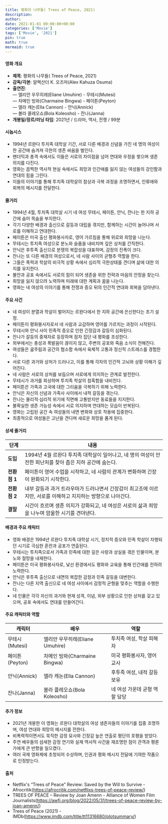 ```yaml
---
title: 평화의 나무들( Trees of Peace, 2021)
description: 
author: 
date: 2021-01-01 00:00:00+00:00
categories: ['Movie']
tags: ['Movie', '2021']
pin: true
math: true
mermaid: true
---
```

#### 영화 개요

- **제목**: 평화의 나무들( Trees of Peace, 2021)  
- **감독/각본**: 알렉산더 K. 오즈마(Alex Kahuza Osuma)  
- **출연진**:  
  — 엘리안 우무히레(Eliane Umuhire) - 무테시(Mutesi)  
  — 차메인 빙와(Charmaine Bingwa) - 페이튼(Peyton)  
  — 엘라 캐논(Ella Cannon) - 안닉(Annick)  
  — 볼라 콜레오쇼(Bola Koleosho) - 잔나(Janna)  
- **개봉일/장르/러닝 타임**: 2021년 / 드라마, 역사, 전쟁 / 99분  

#### 시놉시스

- 1994년 르완다 투치족 대학살 기간, 서로 다른 배경과 신념을 가진 네 명의 여성이 한 공간에 숨겨져 극한의 생존 싸움을 벌인다.  
- 팬더믹과 총격 속에서도 이들은 서로의 차이점을 넘어 연대와 우정을 쌓으며 생존 의지를 다진다.  
- 영화는 끔찍한 역사적 현실 속에서도 희망과 인간애를 잃지 않는 여성들의 강인함과 연대의 힘을 그린다.  
- 이들의 이야기를 통해 투치족 대학살의 참상과 극복 과정을 조명하면서, 인류애와 회복의 메시지를 전달한다.  

#### 줄거리

- 1994년 4월, 투치족 대학살 시기 네 여성 무테시, 페이튼, 안닉, 잔나는 한 지하 공간에 숨어 목숨을 부지한다.  
- 각기 다양한 배경과 출신으로 갈등과 대립을 겪지만, 함께하는 시간이 늘어나며 서로를 이해하고 연대한다.  
- 페이튼은 미국 출신 평화봉사자로, 영어 가르침을 통해 위로와 희망을 나눈다.  
- 무테시는 투치족 여성으로 분노와 슬픔을 내비치며 깊은 상처를 간직한다.  
- 안닉은 후투족 출신으로 분쟁의 복잡성을 대표하며, 감정의 진폭이 크다.  
- 잔나는 또 다른 배경의 여성으로서, 네 사람 사이의 균형추 역할을 한다.  
- 그들은 폭력과 학살의 비극적 상황 속에서 심리적 극한상태를 견디며 삶에 대한 의지를 유지한다.  
- 불안과 공포 속에서도 서로의 힘이 되어 생존을 위한 전략과 마음의 안정을 찾는다.  
- 희망을 잃지 않으려 노력하며 미래에 대한 계획과 꿈을 나눈다.  
- 영화는 네 여성의 이야기를 통해 전쟁과 증오 뒤의 인간적 연대와 회복을 담아낸다.  

#### 주요 사건

- 네 여성이 분열과 학살이 벌어지는 르완다에서 한 지하 공간에 은신한다는 초기 설정.  
- 페이튼이 평화봉사자로서 네 사람과 교감하며 영어를 가르치는 과정이 시작된다.  
- 무테시와 안닉 사이 민족적 증오로 인한 긴장감과 갈등이 심화된다.  
- 잔나가 갈등의 중재자로 등장하며 점차 집단 내 평화를 조성한다.  
- 외부에서는 총성과 폭발음이 끊이지 않고, 주변의 공포와 죽음 소식이 전해진다.  
- 여성들은 굶주림과 공간의 협소함 속에서 육체적 고통과 정신적 스트레스를 경험한다.  
- 서로 다른 과거와 상처가 드러나고, 이를 통해 각자의 인간적 고뇌와 상황 이해가 깊어진다.  
- 네 사람은 서로의 상처를 보듬으며 서로에게 의지하는 관계로 발전한다.  
- 무테시가 과거를 회상하며 투치족 학살의 참혹함을 내비친다.  
- 페이튼은 가족과 고국에 대한 그리움을 극복하기 위해 노력한다.  
- 안닉은 자신의 신념과 가족사 사이에서 내적 갈등을 겪는다.  
- 잔나는 물리적·심리적 위기에 직면해 고통받지만 동료들을 지지한다.  
- 불확실한 생존 가능성 속에서 서로 의지하며 연대하는 모습이 반복된다.  
- 영화는 고립된 공간 속 여성들의 내면 변화와 상호 작용에 집중한다.  
- 최종적으로 여성들은 고난을 견디며 새로운 희망을 품게 된다.  

#### 상세 줄거리

| **단계**   | **내용**                                                                                                         |
|------------|-------------------------------------------------------------------------------------------------------------------|
| **도입**    | 1994년 4월 르완다 투치족 대학살이 일어나고, 네 명의 여성이 안전한 피난처를 찾아 좁은 지하 공간에 숨는다.                  |
| **전환점 1** | 페이튼이 영어 수업을 시작하고, 네 사람의 관계가 변화하며 긴장이 완화되기 시작한다.                                  |
| **전환점 2** | 내부 갈등과 과거 트라우마가 드러나면서 긴장감이 최고조에 이르지만, 서로를 이해하고 지지하는 방향으로 나아간다.         |
| **결말**    | 시간이 흐르며 생존 의지가 강화되고, 네 여성은 서로의 삶과 희망을 나누며 암울한 시기를 견뎌낸다.                              |

#### 배경과 주요 캐릭터

- 영화 배경은 1994년 르완다 투치족 대학살 시기, 정치적 증오와 민족 학살이 자행되던 시기로 극심한 혼란과 공포가 연출된다.  
- 무테시는 투치족으로서 가족과 민족에 대한 깊은 사랑과 상실을 겪은 인물이며, 분노와 절망을 내재한다.  
- 페이튼은 미국 평화봉사자로, 낯선 환경에서도 평화와 교육을 통해 인간애를 전하려 노력한다.  
- 안닉은 후투족 출신으로 내면의 복잡한 감정과 민족 갈등을 대변한다.  
- 잔나는 다른 지역 출신으로 네 여성 사이에서 감정적 균형을 맞추는 역할을 수행한다.  
- 네 인물은 각각 자신의 과거와 현재 성격, 이념, 외부 상황으로 인한 상처를 갖고 있으며, 공포 속에서도 연대를 만들어간다.  

#### 주요 캐릭터와 역할

| **캐릭터** | **배우**             | **역할**                     |
|------------|----------------------|------------------------------|
| 무테시(Mutesi) | 엘리안 우무히레(Eliane Umuhire) | 투치족 여성, 학살 피해자         |
| 페이튼(Peyton) | 차메인 빙와(Charmaine Bingwa)   | 미국 평화봉사자, 영어 교사       |
| 안닉(Annick)  | 엘라 캐논(Ella Cannon)          | 후투족 여성, 내적 갈등 보유      |
| 잔나(Janna)   | 볼라 콜레오쇼(Bola Koleosho)    | 네 여성 가운데 균형 역할 담당     |

#### 추가 정보

- 2021년 개봉한 이 영화는 르완다 대학살의 여성 생존자들의 이야기를 집중 조명하며, 여성 연대와 희망의 메시지를 전한다.  
- 비폭력적이면서도 묵직한 감정 묘사와 긴장감 높은 연출로 평단의 호평을 받았다.  
- 주연 배우들의 섬세한 감정 연기와 실제 역사적 사건을 재조명한 점이 관객과 평론가에게 큰 반향을 일으켰다.  
- 여러 국제 영화제에 초청되어 수상하며, 인권과 평화 메시지 전달에 기여한 작품으로 인정받는다.  

#### 출처

- Netflix's “Trees of Peace” Review: Saved by the Will to Survive - Afrocritik(https://afrocritik.com/netflixs-trees-of-peace-review/)  
- TREES OF PEACE – Review by Joan Amenn - Alliance of Women Film Journalists(https://awfj.org/blog/2022/05/31/trees-of-peace-review-by-joan-amenn/)  
- Trees of Peace (2021) - IMDb(https://www.imdb.com/title/tt11316680/plotsummary/)
